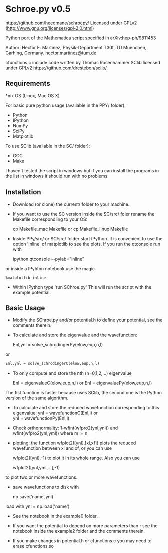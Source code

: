 Schroe.py v0.5
==============

https://github.com/heedmane/schroepy/
Licensed under GPLv2 (http://www.gnu.org/licenses/gpl-2.0.html)

Python port of the Mathematica script specified in arXiv:hep-ph/9811453

Author:
Hector E. Martinez, 
Physik-Department T30f,
TU Muenchen,
Garhing, Germany.
hector.martinez@tum.de

cfunctions.c include code written by Thomas Rosenhammer
SClib licensed under GPLv2 https://github.com/drestebon/sclib/


Requirements
------------
*nix OS (Linux, Mac OS X)

For basic pure python usage (available in the PPY/ folder):
 * Python
 * IPython
 * NumPy
 * SciPy
 * Matplotlib

To use SClib (available in the SC/ folder):
 * GCC
 * Make

I haven't tested the script in windows but if you can install the programs in the list
in windows it should run with no problems.


Installation 
------------

* Download (or clone) the current/ folder to your machine.

* If you want to use the SC version inside the SC/src/ foler rename the Makefile correspondiing to your OS:

    cp Makefile_mac Makefile
or 
    cp Makefile_linux Makefile

* Inside PPy/src/ or SC/src/ folder start IPython. It is convenient to use the option 'inline' of matplotlib to see the plots. If you run the qtconsole run with
 
    ipython qtconsole --pylab="inline"

or inside a IPyhton notebook use the magic

    %matplotlib inline

* Within IPython type 'run SChroe.py' This will run the script with the example potential.


Basic Usage 
-----------
* Modify the SChroe.py and/or potential.h to define your potential, see the comments therein. 

* To calculate and store the eigenvalue and the wavefunction:
    
    Enl,ynl = solve_schrodingerPy(elow,eup,n,l)


or

    Enl,ynl = solve_schrodingerC(elow,eup,n,l)


* To only compute and store the nth (n=0,1,2,...) eigenvalue 

    Enl = eigenvalueC(elow,eup,n,l)
or
    Enl = eigenvaluePy(elow,eup,n,l)

The fist function is faster because uses SClib, the second one is the Python version of the same algorithm.

* To calculate and store the reduced wavefunction corresponding to this eigenvalue:
    ynl = wavefunctionC(Enl,l) 
or  
    ynl = wavefunctionPy(Enl,l)

* Check orthonormality:
    1-wfint(wfpro2(ynl,ynl)) 
and 
    wfint(wfpro2(ynl,yml)) 
where m != n.

* plotting: the function 
    wfplot2([ynl],[xl,xf]) 
plots the reduced wavefunction between xl and xf, or you can use

    wfplot2([ynl],-1) 
to plot it in its whole range. Also you can use

    wfplot2([ynl,yml,...],-1)

to plot two or more wavefunctions.

* save wavefunctions to disk with

    np.save('name',ynl) 

load with 
    ynl = np.load('name')

* See the notebook in the example0 folder.

* If you want the potential to depend on more parameters than r see the notebook inside the example2 folder and the comments therein.

* If you make changes in potential.h or cfunctions.c you may need to erase cfunctions.so

